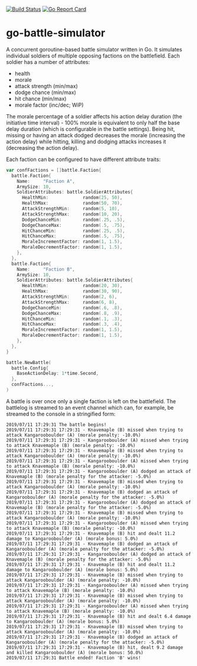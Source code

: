 [![Build Status](https://travis-ci.org/romshark/go-battle-simulator.svg?branch=master)](https://travis-ci.org/romshark/go-battle-simulator)
[![Go Report Card](https://goreportcard.com/badge/github.com/romshark/go-battle-simulator)](https://goreportcard.com/report/github.com/romshark/go-battle-simulator)

# go-battle-simulator
A concurrent goroutine-based battle simulator written in Go.
It simulates individual soldiers of multiple opposing factions on the battlefield. Each soldier has a number of attributes:

- health
- morale
- attack strength (min/max)
- dodge chance (min/max)
- hit chance (min/max)
 - morale factor (inc/dec; WiP)
 
 The morale percentage of a soldier affects his action delay duration (the initiative time interval) - 100% morale is equivalent to only half the base delay duration (which is configurable in the battle settings). Being hit, missing or having an attack dodged decreases the morale (increasing the action delay) while hitting, killing and dodging attacks increases it (decreasing the action delay).
 
 Each faction can be configured to have different attribute traits:
 
```go
var confFactions = []battle.Faction{
  battle.Faction{
    Name:     "Faction A",
    ArmySize: 10,
    SoldierAttributes: battle.SoldierAttributes{
      HealthMin:             random(25, 50),
      HealthMax:             random(50, 70),
      AttackStrengthMin:     random(5, 10),
      AttackStrengthMax:     random(10, 20),
      DodgeChanceMin:        random(.25, .5),
      DodgeChanceMax:        random(.5, .75),
      HitChanceMin:          random(.25, .5),
      HitChanceMax:          random(.5, .75),
      MoraleIncrementFactor: random(1, 1.5),
      MoraleDecrementFactor: random(1, 1.5),
    },
  },
  battle.Faction{
    Name:     "Faction B",
    ArmySize: 10,
    SoldierAttributes: battle.SoldierAttributes{
      HealthMin:             random(20, 30),
      HealthMax:             random(30, 90),
      AttackStrengthMin:     random(2, 6),
      AttackStrengthMax:     random(6, 8),
      DodgeChanceMin:        random(.6, .8),
      DodgeChanceMax:        random(.8, .9),
      HitChanceMin:          random(.1, .3),
      HitChanceMax:          random(.3, .4),
      MoraleIncrementFactor: random(1, 1.5),
      MoraleDecrementFactor: random(1, 1.5),
    },
  },
}

battle.NewBattle(
  battle.Config{
    BaseActionDelay: 1*time.Second,
  },
  confFactions...,
)
```
 
 A battle is over once only a single faction is left on the battlefield. The battlelog is streamed to an event channel which can, for example, be streamed to the console in a stringified form:
 
```
2019/07/11 17:29:31 The battle begins!
2019/07/11 17:29:31 17:29:31 - Knavemaple (B) missed when trying to attack Kangarooboulder (A) (morale penalty: -10.0%)
2019/07/11 17:29:31 17:29:31 - Kangarooboulder (A) missed when trying to attack Knavemaple (B) (morale penalty: -10.0%)
2019/07/11 17:29:31 17:29:31 - Knavemaple (B) missed when trying to attack Kangarooboulder (A) (morale penalty: -10.0%)
2019/07/11 17:29:31 17:29:31 - Kangarooboulder (A) missed when trying to attack Knavemaple (B) (morale penalty: -10.0%)
2019/07/11 17:29:31 17:29:31 - Kangarooboulder (A) dodged an attack of Knavemaple (B) (morale penalty for the attacker: -5.0%)
2019/07/11 17:29:31 17:29:31 - Knavemaple (B) missed when trying to attack Kangarooboulder (A) (morale penalty: -10.0%)
2019/07/11 17:29:31 17:29:31 - Knavemaple (B) dodged an attack of Kangarooboulder (A) (morale penalty for the attacker: -5.0%)
2019/07/11 17:29:31 17:29:31 - Kangarooboulder (A) dodged an attack of Knavemaple (B) (morale penalty for the attacker: -5.0%)
2019/07/11 17:29:31 17:29:31 - Knavemaple (B) missed when trying to attack Kangarooboulder (A) (morale penalty: -10.0%)
2019/07/11 17:29:31 17:29:31 - Kangarooboulder (A) missed when trying to attack Knavemaple (B) (morale penalty: -10.0%)
2019/07/11 17:29:31 17:29:31 - Knavemaple (B) hit and dealt 11.2 damage to Kangarooboulder (A) (morale bonus: 5.0%)
2019/07/11 17:29:31 17:29:31 - Knavemaple (B) dodged an attack of Kangarooboulder (A) (morale penalty for the attacker: -5.0%)
2019/07/11 17:29:31 17:29:31 - Kangarooboulder (A) dodged an attack of Knavemaple (B) (morale penalty for the attacker: -5.0%)
2019/07/11 17:29:31 17:29:31 - Knavemaple (B) hit and dealt 11.2 damage to Kangarooboulder (A) (morale bonus: 5.0%)
2019/07/11 17:29:31 17:29:31 - Knavemaple (B) missed when trying to attack Kangarooboulder (A) (morale penalty: -10.0%)
2019/07/11 17:29:31 17:29:31 - Kangarooboulder (A) missed when trying to attack Knavemaple (B) (morale penalty: -10.0%)
2019/07/11 17:29:31 17:29:31 - Knavemaple (B) missed when trying to attack Kangarooboulder (A) (morale penalty: -10.0%)
2019/07/11 17:29:31 17:29:31 - Kangarooboulder (A) missed when trying to attack Knavemaple (B) (morale penalty: -10.0%)
2019/07/11 17:29:31 17:29:31 - Knavemaple (B) hit and dealt 6.4 damage to Kangarooboulder (A) (morale bonus: 5.0%)
2019/07/11 17:29:31 17:29:31 - Knavemaple (B) missed when trying to attack Kangarooboulder (A) (morale penalty: -10.0%)
2019/07/11 17:29:31 17:29:31 - Knavemaple (B) dodged an attack of Kangarooboulder (A) (morale penalty for the attacker: -5.0%)
2019/07/11 17:29:31 17:29:31 - Knavemaple (B) hit, dealt 9.2 damage and killed Kangarooboulder (A) (morale bonus: 50.0%)
2019/07/11 17:29:31 Battle ended! Faction 'B' wins!
```
